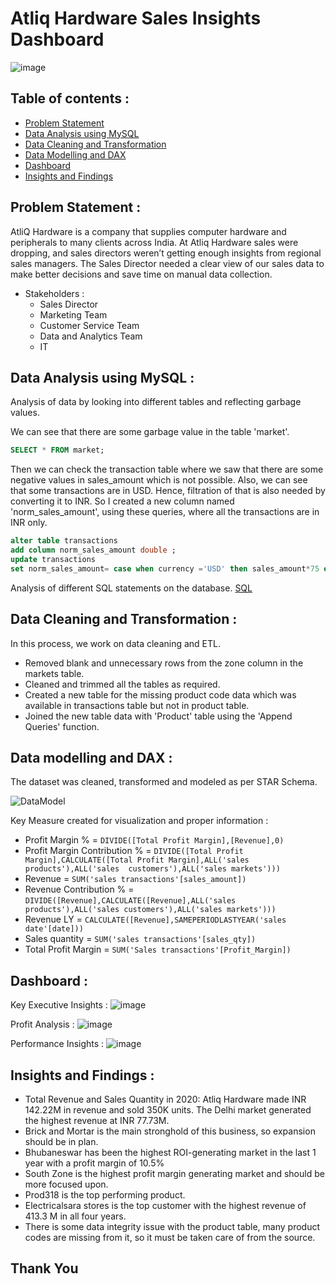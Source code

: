 # Atliq Hardware Sales Insights Dashboard
![image](https://github.com/user-attachments/assets/82248d87-830c-4873-b9fd-dd3533d662c6)
## Table of contents :
- [Problem Statement](#problem-statement-)
- [Data Analysis using MySQL](#data-analysis-using-mysql-)
- [Data Cleaning and Transformation](#data-cleaning-and-transformation-)
- [Data Modelling and DAX](#data-modelling-and-dax-)
- [Dashboard](#dashboard-)
- [Insights and Findings](#insights-and-findings-)

## Problem Statement :
AtliQ Hardware is a company that supplies computer hardware and peripherals to many clients across India.
At Atliq Hardware sales were dropping, and sales directors weren’t getting enough insights from regional sales managers. 
The Sales Director needed a clear view of our sales data to make better decisions and save time on manual data collection.
- Stakeholders :
  - Sales Director
  - Marketing Team
  - Customer Service Team
  - Data and Analytics Team
  - IT

## Data Analysis using MySQL :
Analysis of data by looking into different tables and reflecting garbage values.
 
We can see that there are some garbage value in the table 'market'.
```SQL
SELECT * FROM market;
```
Then we can check the transaction table where we saw that there are some negative values in sales_amount which is not possible. Also, we can see that some transactions are in USD. Hence, filtration of that is also needed by converting it to INR.
So I created a new column named 'norm_sales_amount', using these queries, where all the transactions are in INR only.
```SQL
alter table transactions
add column norm_sales_amount double ;
update transactions 
set norm_sales_amount= case when currency ='USD' then sales_amount*75 else sales_amount end;
```
Analysis of different SQL statements on the database. [SQL](https://github.com/creator-utkarsh/Atliq-Hrdware-Sales-Insights-Dashboard/blob/main/Sales%20Analysis.sql)


## Data Cleaning and Transformation :

In this process, we work on data cleaning and ETL.
- Removed blank and unnecessary rows from the zone column in the markets table.
- Cleaned and trimmed all the tables as required.
- Created a new table for the missing product code data which was available in transactions table but not in product table.
- Joined the new table data with 'Product' table using the 'Append Queries' function.
## Data modelling and DAX :

The dataset was cleaned, transformed and modeled as per STAR Schema.

![DataModel](https://github.com/user-attachments/assets/7ee657b8-3275-45a7-b9ec-f3d87336c232)

Key Measure created for visualization and proper information :
- Profit Margin % = ``` DIVIDE([Total Profit Margin],[Revenue],0) ```
- Profit Margin Contribution % = ``` DIVIDE([Total Profit Margin],CALCULATE([Total Profit Margin],ALL('sales products'),ALL('sales 
  customers'),ALL('sales markets'))) ```
- Revenue = ``` SUM('sales transactions'[sales_amount]) ```
- Revenue Contribution % = ``` DIVIDE([Revenue],CALCULATE([Revenue],ALL('sales products'),ALL('sales customers'),ALL('sales markets'))) ```
- Revenue LY = ``` CALCULATE([Revenue],SAMEPERIODLASTYEAR('sales date'[date])) ```
- Sales quantity = ``` SUM('sales transactions'[sales_qty]) ```
- Total Profit Margin = ``` SUM('Sales transactions'[Profit_Margin]) ```

## Dashboard :
Key Executive Insights :
![image](https://github.com/user-attachments/assets/bd292530-a4f9-446a-9da1-278585192d50)

Profit Analysis :
![image](https://github.com/user-attachments/assets/e006de45-3e42-44d5-80b9-a9228f0b6d70)

Performance Insights :
![image](https://github.com/user-attachments/assets/6b435046-4200-47f6-9a9b-a7147dc1ba5a)

## Insights and Findings :
- Total Revenue and Sales Quantity in 2020: Atliq Hardware made INR 142.22M in revenue and sold 350K units. The Delhi market generated the highest revenue at INR 77.73M.
- Brick and Mortar is the main stronghold of this business, so expansion should be in plan.
- Bhubaneswar has been the highest ROI-generating market in the last 1 year with a profit margin of 10.5%
- South Zone is the highest profit margin generating market and should be more focused upon.
- Prod318 is the top performing product.
- Electricalsara stores is the top customer with the highest revenue of 413.3 M in all four years.
- There is some data integrity issue with the product table, many product codes are missing from it, so it must be taken care of from the source.

## Thank You
